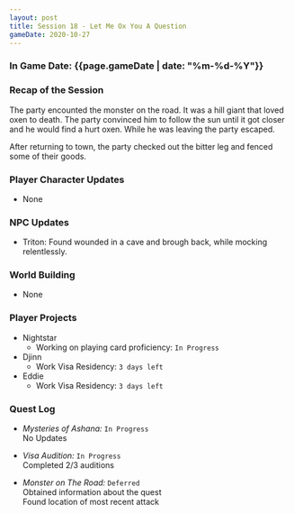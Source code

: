 ```yaml
---
layout: post
title: Session 18 - Let Me Ox You A Question
gameDate: 2020-10-27
---
```


### In Game Date: {{page.gameDate | date: "%m-%d-%Y"}}

### Recap of the Session

The party encounted the monster on the road. It was a hill giant that loved oxen to death. The party convinced him to follow the sun until it got closer and he would find a hurt oxen. While he was leaving the party escaped.

After returning to town, the party checked out the bitter leg and fenced some of their goods.

### Player Character Updates
- None

### NPC Updates
- Triton: Found wounded in a cave and brough back, while mocking relentlessly.

### World Building
- None

### Player Projects
* Nightstar
    * Working on playing card proficiency: `In Progress`<br/>
* Djinn
    * Work Visa Residency: `3 days left`<br/>
* Eddie
    * Work Visa Residency: `3 days left`<br/>

### Quest Log
* *Mysteries of Ashana:* `In Progress`<br/>
No Updates

* *Visa Audition:* `In Progress`<br/>
Completed 2/3 auditions

* *Monster on The Road:* `Deferred`<br/>
Obtained information about the quest<br/>
Found location of most recent attack